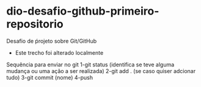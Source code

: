 # dio-desafio-github-primeiro-repositorio
Desafio de ṕrojeto sobre Git/GitHub

- Este trecho foi alterado localmente

Sequência para enviar no git
1-git status (identifica se teve alguma mudança ou uma ação a ser realizada)
2-git add . (se caso quiser adcionar tudo)
3-git commit (nome) 
4-push

